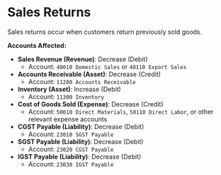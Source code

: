 # Sales Returns
Sales returns occur when customers return previously sold goods.

**Accounts Affected:**
- **Sales Revenue (Revenue)**: Decrease (Debit)
  - Account: `40010 Domestic Sales` or `40110 Export Sales`
- **Accounts Receivable (Asset)**: Decrease (Credit)
  - Account: `11200 Accounts Receivable`
- **Inventory (Asset)**: Increase (Debit)
  - Account: `11300 Inventory`
- **Cost of Goods Sold (Expense)**: Decrease (Credit)
  - Account: `50010 Direct Materials`, `50110 Direct Labor`, or other relevant expense accounts
- **CGST Payable (Liability)**: Decrease (Debit)
  - Account: `23010 SGST Payable`
- **SGST Payable (Liability)**: Decrease (Debit)
  - Account: `23020 CGST Payable`
- **IGST Payable (Liability)**: Decrease (Debit)
  - Account: `23030 IGST Payable`

